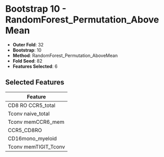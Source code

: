 # Bootstrap 10 - RandomForest_Permutation_AboveMean

- **Outer Fold**: 32
- **Bootstrap**: 10
- **Method**: RandomForest_Permutation_AboveMean
- **Fold Seed**: 82
- **Features Selected**: 6

## Selected Features

| Feature |
|---------|
| CD8 RO CCR5_total |
| Tconv naive_total |
| Tconv memCCR6_mem |
| CCR5_CD8RO |
| CD16mono_myeloid |
| Tconv memTIGIT_Tconv |
